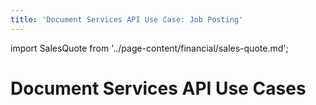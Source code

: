 ```yaml
---
title: 'Document Services API Use Case: Job Posting'
---
```


import SalesQuote from '../page-content/financial/sales-quote.md';


<Hero slots="heading" variant="fullwidth" theme="dark"  customLayout className="herobgImage"/>

# Document Services API Use Cases


<MenuWrapperComponent  slots="content"  repeat="1" theme="lightest"/>

<SalesQuote />